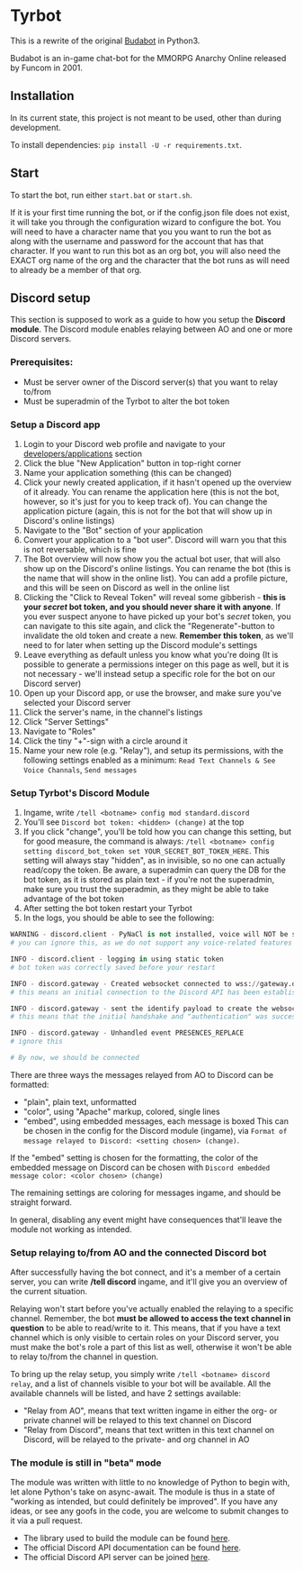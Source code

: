# Tyrbot

This is a rewrite of the original [Budabot](https://github.com/Budabot/Budabot) in Python3.  

Budabot is an in-game chat-bot for the MMORPG Anarchy Online released by Funcom in 2001.  

## Installation
In its current state, this project is not meant to be used, other than during development.  

To install dependencies: `pip install -U -r requirements.txt`.

## Start
To start the bot, run either `start.bat` or `start.sh`.

If it is your first time running the bot, or if the config.json file does not exist, it will take you through the configuration wizard to configure the bot. You will need to have a character name that you you want to run the bot as along with the username and password for the account that has that character. If you want to run this bot as an org bot, you will also need the EXACT org name of the org and the character that the bot runs as will need to already be a member of that org.

## Discord setup
This section is supposed to work as a guide to how you setup the **Discord module**.
The Discord module enables relaying between AO and one or more Discord servers.

### Prerequisites:
- Must be server owner of the Discord server(s) that you want to relay to/from
- Must be superadmin of the Tyrbot to alter the bot token

### Setup a Discord app
1. Login to your Discord web profile and navigate to your [developers/applications](https://discordapp.com/developers/applications/) section
2. Click the blue "New Application" button in top-right corner
3. Name your application something (this can be changed)
4. Click your newly created application, if it hasn't opened up the overview of it already. You can rename the application here (this is not the bot, however, so it's just for you to keep track of). You can change the application picture (again, this is not for the bot that will show up in Discord's online listings)
5. Navigate to the "Bot" section of your application
6. Convert your application to a "bot user". Discord will warn you that this is not reversable, which is fine
7. The Bot overview will now show you the actual bot user, that will also show up on the Discord's online listings. You can rename the bot (this is the name that will show in the online list). You can add a profile picture, and this will be seen on Discord as well in the online list
8. Clicking the "Click to Reveal Token" will reveal some gibberish - **this is your _secret_ bot token, and you should never share it with anyone**. If you ever suspect anyone to have picked up your bot's _secret_ token, you can navigate to this site again, and click the "Regenerate"-button to invalidate the old token and create a new. **Remember this token**, as we'll need to for later when setting up the Discord module's settings
9. Leave everything as default unless you know what you're doing (It is possible to generate a permissions integer on this page as well, but it is not necessary - we'll instead setup a specific role for the bot on our Discord server)
10. Open up your Discord app, or use the browser, and make sure you've selected your Discord server
11. Click the server's name, in the channel's listings
12. Click "Server Settings"
13. Navigate to "Roles"
14. Click the tiny "+"-sign with a circle around it
15. Name your new role (e.g. "Relay"), and setup its permissions, with the following settings enabled as a minimum: `Read Text Channels & See Voice Channals`,  `Send messages`

### Setup Tyrbot's Discord Module
1. Ingame, write `/tell <botname> config mod standard.discord`
2. You'll see `Discord bot token: <hidden> (change)` at the top
3. If you click "change", you'll be told how you can change this setting, but for good measure, the command is always: `/tell <botname> config setting discord_bot_token set YOUR_SECRET_BOT_TOKEN_HERE`. This setting will always stay "hidden", as in invisible, so no one can actually read/copy the token. Be aware, a superadmin can query the DB for the bot token, as it is stored as plain text - if you're not the superadmin, make sure you trust the superadmin, as they might be able to take advantage of the bot token
3. After setting the bot token restart your Tyrbot
4. In the logs, you should be able to see the following:

```python
WARNING - discord.client - PyNaCl is not installed, voice will NOT be supported
# you can ignore this, as we do not support any voice-related features anyway

INFO - discord.client - logging in using static token
# bot token was correctly saved before your restart

INFO - discord.gateway - Created websocket connected to wss://gateway.discord.gg?encoding=json&v=6 
# this means an initial connection to the Discord API has been established

INFO - discord.gateway - sent the identify payload to create the websocket 
# this means that the initial handshake and "authentication" was successful

INFO - discord.gateway - Unhandled event PRESENCES_REPLACE
# ignore this 

# By now, we should be connected
```

There are three ways the messages relayed from AO to Discord can be formatted:
- "plain", plain text, unformatted
- "color", using "Apache" markup, colored, single lines
- "embed", using embedded messages, each message is boxed
This can be chosen in the config for the Discord module (ingame), via 
`Format of message relayed to Discord: <setting chosen> (change)`.

If the "embed" setting is chosen for the formatting, the color of the embedded message on Discord can be chosen with
`Discord embedded message color: <color chosen> (change)`

The remaining settings are coloring for messages ingame, and should be straight forward.

In general, disabling any event might have consequences that'll leave the module not working as intended.

### Setup relaying to/from AO and the connected Discord bot
After successfully having the bot connect, and it's a member of a certain server, you can write **/tell <botname> discord** ingame, and it'll give you an overview of the current situation.

Relaying won't start before you've actually enabled the relaying to a specific channel. Remember, the bot **must be allowed to access the text channel in question** to be able to read/write to it. This means, that if you have a text channel which is only visible to certain roles on your Discord server, you must make the bot's role a part of this list as well, otherwise it won't be able to relay to/from the channel in question.

To bring up the relay setup, you simply write `/tell <botname> discord relay`, and a list of channels visible to your bot will be available.
All the available channels will be listed, and have 2 settings available:
- "Relay from AO", means that text written ingame in either the org- or private channel will be relayed to this text channel on Discord
- "Relay from Discord", means that text written in this text channel on Discord, will be relayed to the private- and org channel in AO

### The module is still in "beta" mode
The module was written with little to no knowledge of Python to begin with, let alone Python's take on async-await. The module is thus in a state of "working as intended, but could definitely be improved". If you have any ideas, or see any goofs in the code, you are welcome to submit changes to it via a pull request.

- The library used to build the module can be found [here](https://discordpy.readthedocs.io/en/latest/index.html).
- The official Discord API documentation can be found [here](https://discordapp.com/developers/docs/intro).
- The official Discord API server can be joined [here](https://discord.gg/discord-api).
